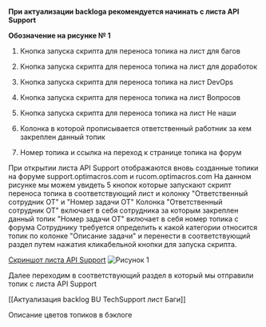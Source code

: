 **При актуализации backloga рекомендуется начинать с листа API Support**

**Обозначение на рисунке № 1**
1) Кнопка запуска скрипта для переноса топика на лист для багов
   
3) Кнопка запуска скрипта для переноса топика на лист для доработок
   
5) Кнопка запуска скрипта для переноса топика на лист DevOps
   
7) Кнопка запуска скрипта для переноса топика на лист Вопросов
   
9) Кнопка запуска скрипта для переноса топика на лист Не наши
    
11) Колонка в которой прописывается ответственный работник за кем закреплен данный топик
    
13) Номер топика и ссылка на переход к странице топика на форум
    

 При открытии листа API Support отображаются вновь созданные топики на форуме support.optimacros.com и rucom.optimacros.com
 На данном рисунке мы можем увидеть 5 кнопок которые запускают скрипт переноса топика в соответствующий лист и колонку "Ответственный сотрудник ОТ" и "Номер задачи ОТ"
 Колонка "Ответственный сотрудник ОТ" включает в себя сотрудника за которым закреплен данный топик 
 "Номер задачи ОТ" включает в себя номер топика с форума 
 Сотруднику требуется определить к какой категории относится топик по колонке "Описание задачи" и перенести в соответствующий раздел путем нажатия кликабельной кнопки для запуска скрипта. 


[Скриншот листа API Support](https://habrastorage.org/webt/ay/13/3q/ay133qss-himjfhdtpmeh406i0c.png)
![Рисунок 1](https://habrastorage.org/webt/ay/13/3q/ay133qss-himjfhdtpmeh406i0c.png)
				
										

Далее переходим в соответствующий раздел в который мы отправили топик с листа API Support 

	

[[Актуализация backlog BU TechSupport лист Баги]]

Описание цветов топиков в бэклоге 


